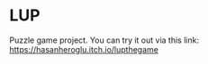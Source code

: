 # LUP
Puzzle game project. You can try it out via this link: https://hasanheroglu.itch.io/lupthegame
